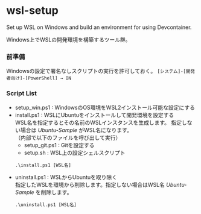 # wsl-setup
Set up WSL on Windows and build an environment for using Devcontainer.

Windows上でWSLの開発環境を構築するツール群。

### 前準備

Windowsの設定で署名なしスクリプトの実行を許可しておく。
`[システム]-[開発者向け]-[PowerShell] → ON`


### Script List

- setup_win.ps1 : WindowsのOS環境をWSL2インストール可能な設定にする
- install.ps1 : WSLにUbuntuをインストールして開発環境を設定する  
  WSL名を指定するとその名前のWSLインスタンスを生成します。
  指定しない場合は *Ubuntu-Sample* がWSL名になります。  
  （内部で以下のファイルを呼び出して実行）
  - setup_git.ps1 : Gitを設定する
  - setup.sh : WSL上の設定シェルスクリプト
  ```bash:使い方
  .\install.ps1 [WSL名]
  ```
- uninstall.ps1 : WSLからUbuntuを取り除く  
  指定したWSLを環境から削除します。指定しない場合はWSL名 *Ubuntu-Sample* を削除します。  
  ```bash:使い方
  .\uninstall.ps1 [WSL名]
  ```
